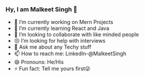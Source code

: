 ### Hy, I am Malkeet Singh 👋

- 🔭 I’m currently working on Mern Projects
- 🌱 I’m currently learning React and Java
- 👯 I’m looking to collaborate with like minded people 
- 😣 I’m looking for help with interviews
- 💬 Ask me about any Techy stuff
- 📫 How to reach me: LinkedIn-@MalkeetSingh
- 😄 Pronouns: He/His
- ⚡ Fun fact: Tell me yours first😜

